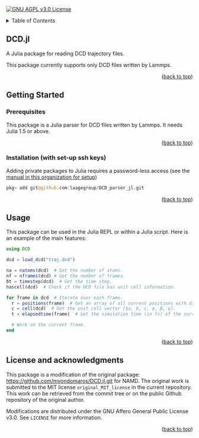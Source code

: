 <div id="top"></div>

<!-- PROJECT SHIELDS -->

[![GNU AGPL v3.0 License][license-shield]][license-url]

<!-- TABLE OF CONTENTS -->

<details>
  <summary>Table of Contents</summary>
  <ol>
    <li>
      <a href="#about">DCD.jl</a>
    </li>
    <li>
      <a href="#getting-started">Getting Started</a>
      <ul>
        <li><a href="#prerequisites">Prerequisites</a></li>
        <li><a href="#installation">Installation (with set-up ssh keys)</a></li>
      </ul>
    </li>
    <li><a href="#usage">Usage</a></li>
    <li><a href="#acknowledgments">License and acknowledgments</a></li>
  </ol>
</details>

<!-- ABOUT THE PROJECT -->
<div id="about"></div>

## DCD.jl

A Julia package for reading DCD trajectory files.

This package currently supports only DCD files written by Lammps.

<p align="right">(<a href="#top">back to top</a>)</p>

<div id="getting-started"></div>

## Getting Started

<div id="prerequisites"></div>

### Prerequisites

This package is a Julia parser for DCD files written by Lammps. It needs Julia 1.5 or above.

<p align="right">(<a href="#top">back to top</a>)</p>

<div id="installation"></div>

### Installation (with set-up ssh keys)

Adding private packages to Julia requires a password-less access (see the [manual in this organization for setup](https://github.com/laagegroup/0_HowTo/blob/main/Github_beginner_guide.md#setup-a-password-less-access-over-ssh))

````julia
pkg> add git@github.com:laagegroup/DCD_parser_jl.git
````
<p align="right">(<a href="#top">back to top</a>)</p>

<div id="usage"></div>

## Usage

This package can be used in the Julia REPL or within a Julia script. Here is an example of the main features:

````julia
using DCD

dcd = load_dcd("traj.dcd")

na = natoms(dcd)  # Get the number of atoms.
nf = nframes(dcd) # Get the number of frames.
δt = timestep(dcd)  # Get the time step.
hascell(dcd)  # Check if the DCD file has unit cell information.

for frame in dcd  # Iterate over each frame.
  r = positions(frame)  # Get an array of all current positions with dimensions (3, na).
  c = cell(dcd)  # Get the unit cell vector [$a, b, c, α, β, γ].
  t = elapsedtime(frame)  # Get the simulation time (in fs) of the current frame.

  # Work on the current frame.
end
````
<p align="right">(<a href="#top">back to top</a>)</p>


<div id="acknowledgments"></div>

## License and acknowledgments

This package is a modification of the original package: https://github.com/mvondomaros/DCD.jl.git for NAMD. The original work is submitted to the MIT license `original_MIT_license` in the current repository. This work can be retrieved from the commit tree or on the public Github repository of the original author.

Modifications are distributed under the GNU Affero General Public License v3.0. See `LICENSE` for more information.

<p align="right">(<a href="#top">back to top</a>)</p>

<!-- MARKDOWN LINKS & IMAGES -->
<!-- https://www.markdownguide.org/basic-syntax/#reference-style-links -->
[license-shield]: https://img.shields.io/github/license/laagegroup/DCD_parser_jl.svg?style=for-the-badge
[license-url]: https://github.com/laagegroup/DCD_parser_jl/blob/main/LICENSE
